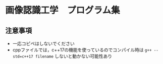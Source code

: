 # 画像認識工学　プログラム集

## 注意事項
- 一応コピペはしないでください
- cppファイルでは，c++17の機能を使っているのでコンパイル時は `g++ --std=c++17 filename` しないと動かない可能性あり
